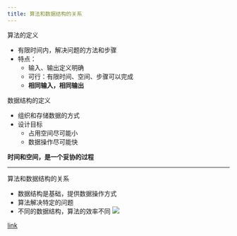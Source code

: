 ```yaml
---
title: 算法和数据结构的关系
---
```


算法的定义

- 有限时间内，解决问题的方法和步骤
- 特点：
  - 输入、输出定义明确
  - 可行：有限时间、空间、步骤可以完成
  - **相同输入，相同输出**

数据结构的定义

- 组织和存储数据的方式
- 设计目标
  - 占用空间尽可能小
  - 数据操作尽可能快

**时间和空间，是一个妥协的过程**

---

算法和数据结构的关系

- 数据结构是基础，提供数据操作方式
- 算法解决特定的问题
- 不同的数据结构，算法的效率不同
  ![](https://notesimgs.oss-cn-shanghai.aliyuncs.com/img/%E6%88%AA%E5%B1%8F2023-11-08%2011.53.26.png)

[link](https://www.hello-algo.com/chapter_introduction/what_is_dsa/#123)
